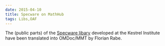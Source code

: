 ```yaml
---
date: 2015-04-10
title: Specware on MathHub
tags: Libs,OAF
---
```

The (public parts) of the [Specware libary](http://www.kestrel.edu/home/prototypes/specware.html) developed at the Kestrel Institute have been translated into OMDoc/MMT by Florian Rabe.

